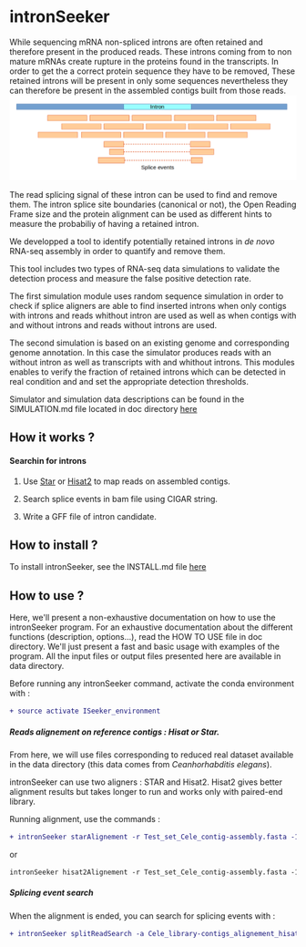 intronSeeker
============

While sequencing mRNA non-spliced introns are often retained and therefore 
present in the produced reads. These introns coming from to non mature mRNAs 
create rupture in the proteins found in the transcripts. In order to get the 
a correct protein sequence they have to be removed,
These retained introns will be present in only some sequences nevertheless they 
can therefore be present in the assembled contigs built from those reads.  
![](doc/splice_event.png)

The read splicing signal of these intron can be used to find and remove them. 
The intron splice site boundaries (canonical or not), the Open Reading Frame size
and the protein alignment can be used as different hints to measure the probabiliy
of having a retained intron.

We developped a tool to identify potentially retained introns in 
*de novo* RNA-seq assembly  in order to quantify and remove them.

This tool includes two types of RNA-seq data simulations to validate the 
detection process and measure the false positive detection rate. 

The first simulation module uses random sequence simulation in order to check if 
splice aligners are able to find inserted introns when only contigs with introns and reads
whithout intron are used as well as when contigs with and without introns and reads without introns are used.

The second simulation is based on an existing genome and corresponding genome annotation. 
In this case the simulator produces reads with an without intron as well as 
transcripts with and whithout introns. This modules enables to verify the fraction 
of retained introns which can be detected in real condition and and set the 
appropriate detection thresholds.

Simulator and simulation data descriptions can be found in the SIMULATION.md file located in doc directory 
[here](./doc/SIMULATION.md)

How it works ?
--------------

#### Searchin for introns

1. Use [Star](https://github.com/alexdobin/STAR) or 
[Hisat2](https://ccb.jhu.edu/software/hisat2/index.shtml) to map reads on 
assembled contigs.

2. Search splice events in bam file using CIGAR string.

3. Write a GFF file of intron candidate. 

How to install ?
----------------

To install intronSeeker, see the INSTALL.md file [here](./INSTALL.md)

How to use ? 
------------

Here, we'll present a non-exhaustive documentation on how to use the intronSeeker 
program. For an exhaustive documentation about the different functions 
(description, options...), read the HOW TO USE file in doc directory. 
We'll just present a fast and basic usage with examples of the program. All the 
input files or output files presented here are available in data directory. 

Before running any intronSeeker command, activate the conda environment with :

```diff
+ source activate ISeeker_environment
```

##### Reads alignement on reference contigs : Hisat or Star.

From here, we will use files corresponding to reduced real dataset available 
in the data directory (this data comes from *Ceanhorhabditis elegans*). 


intronSeeker can use two aligners : STAR and Hisat2. Hisat2 gives better alignment
results but takes longer to run and works only with paired-end library.

Running alignment, use the commands :

```diff
+ intronSeeker starAlignement -r Test_set_Cele_contig-assembly.fasta -1 Test_set_Cele_reads-1.fastq.gz -2 Test_set_Cele_reads-1.fastq.gz -o Cele_library-contigs_alignement
```

or 

```diff
intronSeeker hisat2Alignement -r Test_set_Cele_contig-assembly.fasta -1 Test_set_Cele_reads-1.fastq.gz -2 Test_set_Cele_reads-1.fastq.gz -o Cele_library-contigs_alignement
```


##### Splicing event search 

When the alignment is ended, you can search for splicing events with :

```diff
+ intronSeeker splitReadSearch -a Cele_library-contigs_alignement_hisat2/Cele_library-contigs_alignement.Aligned.sortedByCoord.out.bam -r Test_set_Cele_contig-assembly.fasta -o Test_Cele_splicing_event
```